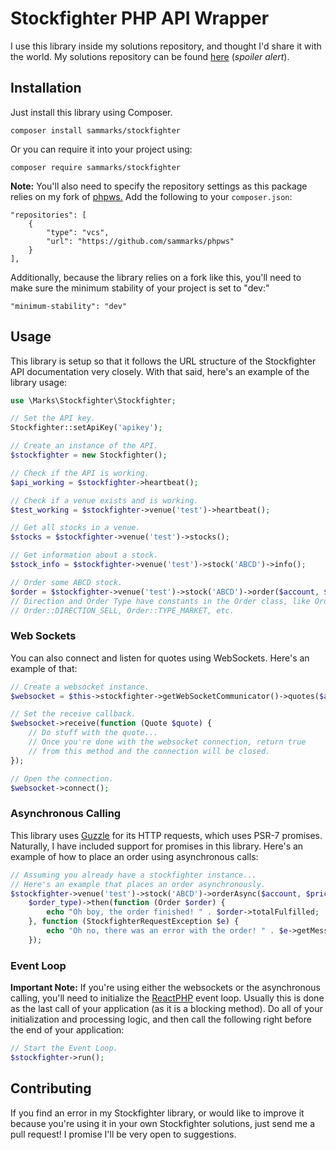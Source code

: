 # Stockfighter PHP API Wrapper

I use this library inside my solutions repository, and thought I'd share it with the world.
My solutions repository can be found [here](https://github.com/sammarks/stockfighter-solution-php)
(*spoiler alert*).

## Installation

Just install this library using Composer.

```
composer install sammarks/stockfighter
```

Or you can require it into your project using:

```
composer require sammarks/stockfighter
```

**Note:** You'll also need to specify the repository settings as this package
relies on my fork of [phpws.](https://github.com/Devristo/phpws) Add the following
to your `composer.json`:

```
"repositories": [
    {
        "type": "vcs",
        "url": "https://github.com/sammarks/phpws"
    }
],
```

Additionally, because the library relies on a fork like this, you'll need to make sure
the minimum stability of your project is set to "dev:"

```
"minimum-stability": "dev"
```

## Usage

This library is setup so that it follows the URL structure of the Stockfighter API documentation
very closely. With that said, here's an example of the library usage:

```php
use \Marks\Stockfighter\Stockfighter;

// Set the API key.
Stockfighter::setApiKey('apikey');

// Create an instance of the API.
$stockfighter = new Stockfighter();

// Check if the API is working.
$api_working = $stockfighter->heartbeat();

// Check if a venue exists and is working.
$test_working = $stockfighter->venue('test')->heartbeat();

// Get all stocks in a venue.
$stocks = $stockfighter->venue('test')->stocks();

// Get information about a stock.
$stock_info = $stockfighter->venue('test')->stock('ABCD')->info();

// Order some ABCD stock.
$order = $stockfighter->venue('test')->stock('ABCD')->order($account, $price, $quantity, $direction, $order_type);
// Direction and Order Type have constants in the Order class, like Order::DIRECTION_BUY,
// Order::DIRECTION_SELL, Order::TYPE_MARKET, etc.
```

### Web Sockets

You can also connect and listen for quotes using WebSockets. Here's an example of that:

```php
// Create a websocket instance.
$websocket = $this->stockfighter->getWebSocketCommunicator()->quotes($account, $venue, $stock);

// Set the receive callback.
$websocket->receive(function (Quote $quote) {
	// Do stuff with the quote...
	// Once you're done with the websocket connection, return true
	// from this method and the connection will be closed.
});

// Open the connection.
$websocket->connect();
```

### Asynchronous Calling

This library uses [Guzzle](https://github.com/guzzle/guzzle) for its HTTP requests, which uses PSR-7
promises. Naturally, I have included support for promises in this library. Here's an example of how
to place an order using asynchronous calls:

```php
// Assuming you already have a stockfighter instance...
// Here's an example that places an order asynchronously.
$stockfighter->venue('test')->stock('ABCD')->orderAsync($account, $price, $quantity, $direction,
	$order_type)->then(function (Order $order) {
		echo "Oh boy, the order finished! " . $order->totalFulfilled;	
	}, function (StockfighterRequestException $e) {
		echo "Oh no, there was an error with the order! " . $e->getMessage();	
	});
```

### Event Loop

**Important Note:** If you're using either the websockets or the asynchronous calling, you'll need
to initialize the [ReactPHP](https://github.com/reactphp) event loop. Usually this is done as the
last call of your application (as it is a blocking method). Do all of your initialization and
processing logic, and then call the following right before the end of your application:

```php
// Start the Event Loop.
$stockfighter->run();
```

## Contributing

If you find an error in my Stockfighter library, or would like to improve it because you're using
it in your own Stockfighter solutions, just send me a pull request! I promise I'll be very open
to suggestions.
